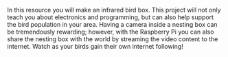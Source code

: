 In this resource you will make an infrared bird box. This project will not only teach you about electronics and programming, but can also help support the bird population in your area. Having a camera inside a nesting box can be tremendously rewarding; however, with the Raspberry Pi you can also share the nesting box with the world by streaming the video content to the internet. Watch as your birds gain their own internet following!
